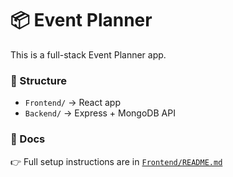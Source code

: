 # 📦 Event Planner

This is a full-stack Event Planner app.

### 🧭 Structure

- `Frontend/` → React app
- `Backend/` → Express + MongoDB API

### 📖 Docs

👉 Full setup instructions are in [`Frontend/README.md`](Frontend/README.md)
